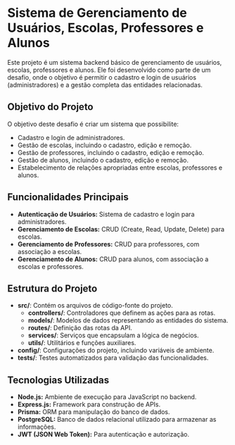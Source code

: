 # Sistema de Gerenciamento de Usuários, Escolas, Professores e Alunos

Este projeto é um sistema backend básico de gerenciamento de usuários, escolas, professores e alunos. Ele foi desenvolvido como parte de um desafio,
onde o objetivo é permitir o cadastro e login de usuários (administradores) e a gestão completa das entidades relacionadas.

## Objetivo do Projeto

O objetivo deste desafio é criar um sistema que possibilite:

- Cadastro e login de administradores.
- Gestão de escolas, incluindo o cadastro, edição e remoção.
- Gestão de professores, incluindo o cadastro, edição e remoção.
- Gestão de alunos, incluindo o cadastro, edição e remoção.
- Estabelecimento de relações apropriadas entre escolas, professores e alunos.

## Funcionalidades Principais

- **Autenticação de Usuários:** Sistema de cadastro e login para administradores.
- **Gerenciamento de Escolas:** CRUD (Create, Read, Update, Delete) para escolas.
- **Gerenciamento de Professores:** CRUD para professores, com associação a escolas.
- **Gerenciamento de Alunos:** CRUD para alunos, com associação a escolas e professores.

## Estrutura do Projeto

- **src/**: Contém os arquivos de código-fonte do projeto.
  - **controllers/**: Controladores que definem as ações para as rotas.
  - **models/**: Modelos de dados representando as entidades do sistema.
  - **routes/**: Definição das rotas da API.
  - **services/**: Serviços que encapsulam a lógica de negócios.
  - **utils/**: Utilitários e funções auxiliares.
- **config/**: Configurações do projeto, incluindo variáveis de ambiente.
- **tests/**: Testes automatizados para validação das funcionalidades.

## Tecnologias Utilizadas

- **Node.js:** Ambiente de execução para JavaScript no backend.
- **Express.js:** Framework para construção de APIs.
- **Prisma:** ORM para manipulação do banco de dados.
- **PostgreSQL:** Banco de dados relacional utilizado para armazenar as informações.
- **JWT (JSON Web Token):** Para autenticação e autorização.

